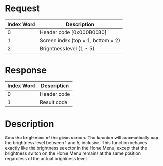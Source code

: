 # Request

| Index Word | Description                        |
|------------|------------------------------------|
| 0          | Header code \[0x000B0080\]         |
| 1          | Screen index (top = 1, bottom = 2) |
| 2          | Brightness level (1 - 5)           |

# Response

| Index Word | Description |
|------------|-------------|
| 0          | Header code |
| 1          | Result code |

# Description

Sets the brightness of the given screen. The function will automatically
cap the brightness level between 1 and 5, inclusive. This function
behaves exactly like the brightness selector in the Home Menu, except
that the brightness switch on the Home Menu remains at the same position
regardless of the actual brightness level.